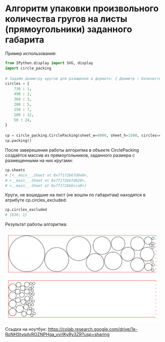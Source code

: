 # Алгоритм упаковки произвольного количества гругов на листы (прямоугольники) заданного габарита

Пример использования:
```python
from IPython.display import SVG, display
import circle_packing

# Задаём диаметру кругов для размщения в формате: { Диаметр : Количество }
circles = {
    730 : 1,
    490 : 2,
    360 : 3,
    280 : 5,
    150 : 7,
    100 : 12,
    50 : 24,
}

cp = circle_packing.CirclePacking(sheet_w=6000, sheet_h=1500, circles=circles, cut_border=20)
cp.packing()
```
После заверешения работы алгоритма в объекте CirclePacking создаётся массив из прямоугольников, заданного размера с размещенными на них кругами:
```python
cp.sheets
# [<__main__.Sheet at 0x7f172b67d8e0>,
# <__main__.Sheet at 0x7f172b67d820>,
# <__main__.Sheet at 0x7f172b66cca0>]
```
Круги, не вошедшие на лист (не вошли по габаритам) находятся в атрибуте cp.circles_excluded:
```python
cp.circles_excluded
# {830: 1}
```

Результат работы алгоритма:

![Пример работы алгоритка упаковки кругов на лист](https://github.com/tau15/python_circle_packing_in_rectangle/blob/main/python_circle_packing_in_rectangle_sample.png "Пример работы алгоритка упаковки кругов на лист")

Ссыдка на ноутбук:
https://colab.research.google.com/drive/1e-RoNHStyqdyROZNPHga_vvrIKyRy3ZR?usp=sharing
